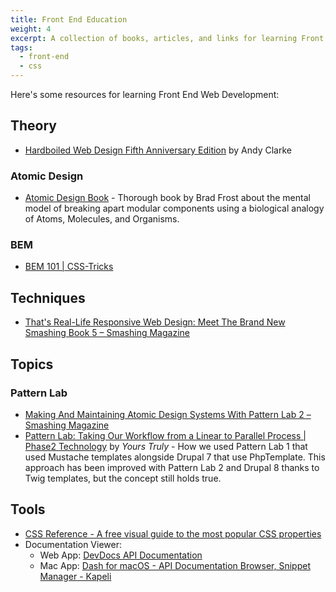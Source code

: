 ```yaml
---
title: Front End Education
weight: 4
excerpt: A collection of books, articles, and links for learning Front End Web Development.
tags:
  - front-end
  - css
---
```


Here's some resources for learning Front End Web Development:

## Theory

- [Hardboiled Web Design Fifth Anniversary Edition](https://stuffandnonsense.co.uk/buy/hardboiledwebdesign) by Andy Clarke

### Atomic Design

- [Atomic Design Book](http://atomicdesign.bradfrost.com) - Thorough book by Brad Frost about the mental model of breaking apart modular components using a biological analogy of Atoms, Molecules, and Organisms.

### BEM

- [BEM 101 | CSS-Tricks](https://css-tricks.com/bem-101/)

## Techniques

- [That's Real-Life Responsive Web Design: Meet The Brand New Smashing Book 5 – Smashing Magazine](https://www.smashingmagazine.com/2015/03/real-life-responsive-web-design-smashing-book-5/?utm_source=magazine&utm_medium=sidebar-ad&utm_campaign=sb5)

## Topics

### Pattern Lab

- [Making And Maintaining Atomic Design Systems With Pattern Lab 2 – Smashing Magazine](https://www.smashingmagazine.com/2016/07/building-maintaining-atomic-design-systems-pattern-lab/)
- [Pattern Lab: Taking Our Workflow from a Linear to Parallel Process | Phase2 Technology](https://www.phase2technology.com/blog/pattern-lab-taking-our-workflow-from-a-linear-to-parallel-process/) by *Yours Truly* - How we used Pattern Lab 1 that used Mustache templates alongside Drupal 7 that use PhpTemplate. This approach has been improved with Pattern Lab 2 and Drupal 8 thanks to Twig templates, but the concept still holds true.

## Tools

- [CSS Reference - A free visual guide to the most popular CSS properties](http://cssreference.io/)
- Documentation Viewer:
    - Web App: [DevDocs API Documentation](http://devdocs.io/)
    - Mac App: [Dash for macOS - API Documentation Browser, Snippet Manager - Kapeli](https://kapeli.com/dash)
